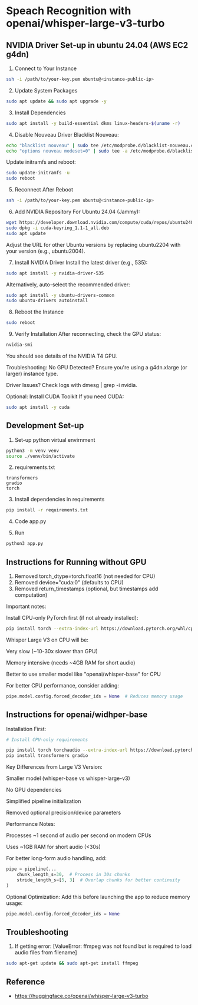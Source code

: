 # Speach Recognition with openai/whisper-large-v3-turbo

## NVIDIA Driver Set-up in ubuntu 24.04 (AWS EC2 g4dn)

1. Connect to Your Instance
```bash
ssh -i /path/to/your-key.pem ubuntu@<instance-public-ip>
```

2. Update System Packages
```bash
sudo apt update && sudo apt upgrade -y
```

3. Install Dependencies
```bash
sudo apt install -y build-essential dkms linux-headers-$(uname -r)
```

4. Disable Nouveau Driver
Blacklist Nouveau:
```bash
echo "blacklist nouveau" | sudo tee /etc/modprobe.d/blacklist-nouveau.conf
echo "options nouveau modeset=0" | sudo tee -a /etc/modprobe.d/blacklist-nouveau.conf
```
Update initramfs and reboot:
```bash
sudo update-initramfs -u
sudo reboot
```
5. Reconnect After Reboot
```bash
ssh -i /path/to/your-key.pem ubuntu@<instance-public-ip>
```
6. Add NVIDIA Repository
For Ubuntu 24.04 (Jammy):
```bash
wget https://developer.download.nvidia.com/compute/cuda/repos/ubuntu2404/x86_64/cuda-keyring_1.1-1_all.deb
sudo dpkg -i cuda-keyring_1.1-1_all.deb
sudo apt update
```
Adjust the URL for other Ubuntu versions by replacing ubuntu2204 with your version (e.g., ubuntu2004).

7. Install NVIDIA Driver
Install the latest driver (e.g., 535):
```bash
sudo apt install -y nvidia-driver-535
```

Alternatively, auto-select the recommended driver:
```bash
sudo apt install -y ubuntu-drivers-common
sudo ubuntu-drivers autoinstall
```
8. Reboot the Instance
```bash
sudo reboot
```

9. Verify Installation
After reconnecting, check the GPU status:
```bash
nvidia-smi
```
You should see details of the NVIDIA T4 GPU.

Troubleshooting:
No GPU Detected? Ensure you're using a g4dn.xlarge (or larger) instance type.

Driver Issues? Check logs with dmesg | grep -i nvidia.

Optional: Install CUDA Toolkit
If you need CUDA:
```bash
sudo apt install -y cuda
```

## Development Set-up

1. Set-up python virtual envirnment
```bash
python3 -m venv venv
source ./venv/bin/activate
```

2. requirements.txt
```text
transformers 
gradio
torch
```

3. Install dependencies in requirements
```bash
pip install -r requirements.txt
```

4. Code app.py

5. Run
```bash
python3 app.py
```

## Instructions for Running without GPU

1. Removed torch_dtype=torch.float16 (not needed for CPU)
2. Removed device="cuda:0" (defaults to CPU)
3. Removed return_timestamps (optional, but timestamps add computation)

Important notes:

Install CPU-only PyTorch first (if not already installed):
```bash
pip install torch --extra-index-url https://download.pytorch.org/whl/cpu
```

Whisper Large V3 on CPU will be:

Very slow (~10-30x slower than GPU)

Memory intensive (needs ~4GB RAM for short audio)

Better to use smaller model like "openai/whisper-base" for CPU

For better CPU performance, consider adding:

```python
pipe.model.config.forced_decoder_ids = None  # Reduces memory usage
```

## Instructions for openai/widhper-base
Installation First:

```bash
# Install CPU-only requirements

pip install torch torchaudio --extra-index-url https://download.pytorch.org/whl/cpu
pip install transformers gradio
```
Key Differences from Large V3 Version:

Smaller model (whisper-base vs whisper-large-v3)

No GPU dependencies

Simplified pipeline initialization

Removed optional precision/device parameters

Performance Notes:

Processes ~1 second of audio per second on modern CPUs

Uses ~1GB RAM for short audio (<30s)

For better long-form audio handling, add:

```python
pipe = pipeline(...
    chunk_length_s=30,  # Process in 30s chunks
    stride_length_s=[5, 3]  # Overlap chunks for better continuity
)
```
Optional Optimization:
Add this before launching the app to reduce memory usage:

```python
pipe.model.config.forced_decoder_ids = None
```

## Troubleshooting

1. If getting error: [ValueError: ffmpeg was not found but is required to load audio files from filename]
```bash
sudo apt-get update && sudo apt-get install ffmpeg
```

## Reference
- https://huggingface.co/openai/whisper-large-v3-turbo
